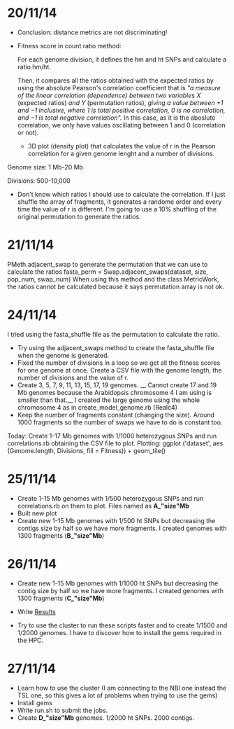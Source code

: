 20/11/14 
===

- Conclusion: distance metrics are not discriminating!

- Fitness score in count ratio method:

	For each genome division, it defines the hm and ht SNPs and calculate a ratio hm/ht. 
	
	Then, it compares all the ratios obtained with the expected ratios by using the absolute Pearson's correlation coefficient that is _"a measure of the linear correlation (dependence) between two variables X_ (expected ratios) _and Y_ (permutation ratios), _giving a value between +1 and −1 inclusive, where 1 is total positive correlation, 0 is no correlation, and −1 is total negative correlation"._ In this case, as it is the aboslute correlation, we only have values oscillating between 1 and 0 (correlation or not).
	
	
	
	- 3D plot (density plot) that calculates the value of r in the Pearson correlation for a given genome lenght and a number of divisions. 
	
Genome size: 1 Mb-20 Mb

Divisions: 500-10,000

- Don't know which ratios I should  use to calculate the correlation. If I just shuffle the array of fragments, it generates a randome order and every time the value of r is different. I'm going to use a 10% shuffling of the original permutation to generate the ratios. 

21/11/14 
===

PMeth.adjacent_swap to generate the permutation that we can use to calculate the ratios 
fasta_perm = Swap.adjacent_swaps(dataset, size, pop_num, swap_num)
When using this method and the class MetricWork, the ratios cannot be calculated because it says permutation array is not ok. 


24/11/14 
===

I tried using the fasta_shuffle file as the permutation to calculate the ratio. 

- Try using the adjacent_swaps method to create the fasta_shuffle file when the genome is generated. 
- Fixed the number of divisions in a loop so we get all the fitness scores for one genome at once. Create a CSV file with the genome length, the number of divisions and the value of r. 
- Create 3, 5, 7, 9, 11, 13, 15, 17, 19 genomes. __ Cannot create 17 and 19 Mb genomes because the Arabidopsis chromosome 4 I am using is smaller than that.__  I created the large genome using the whole chromosome 4 as in create_model_genome.rb (Realc4)
- Keep the number of fragments constant (changing the size). Around 1000 fragments so the number of swaps we have to do is constant too. 


Today:
Create 1-17 Mb genomes with 1/1000 heterozygous SNPs and run correlations.rb obtaining the CSV file to plot. 
Plotting: ggplot ('dataset', aes (Genome.length, Divisions, fill = Fitness)) + geom_tile() 


25/11/14 
===

- Create 1-15 Mb genomes with 1/500 heterozygous SNPs and run correlations.rb on them to plot. Files named as **A_"size"Mb**
- Built new plot
- Create new 1-15 Mb genomes with 1/500 ht SNPs but decreasing the contigs size by half so we have more fragments. I created genomes with 1300 fragments (**B_"size"Mb**)


26/11/14 
===
- Create new 1-15 Mb genomes with 1/1000 ht SNPs but decreasing the contig size by half so we have more fragments. I created genomes with 1300 fragments (**C_"size"Mb**)

- Write [Results](https://github.com/pilarcormo/Correlations/blob/master/Results/Results.md)

- Try to use the cluster to run these scripts faster and to create 1/1500 and 1/2000 genomes. I have to discover how to install the gems required in the HPC. 

27/11/14 
===
- Learn how to use the cluster (I am connecting to the NBI one instead the TSL one, so this gives a lot of problems when trying to use the gems)
- Install gems 
- Write run.sh to submit the jobs. 
- Create  **D_"size"Mb** genomes. 1/2000 ht SNPs. 2000 contigs. 